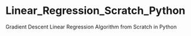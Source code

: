 # Linear_Regression_Scratch_Python
Gradient Descent Linear Regression Algorithm from Scratch in Python
